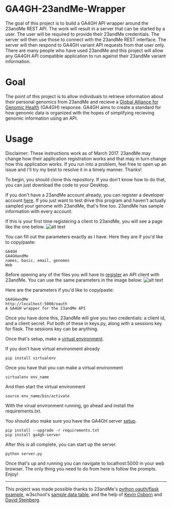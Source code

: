 # GA4GH-23andMe-Wrapper

The goal of this project is to build a GA4GH API wrapper around the 23andMe REST API. The work will result in a server
that can be started by a user. The user will be required to provide their 23andMe credentials.
The server will then use those to connect with the 23andMe REST interface. The server will
then respond to GA4GH variant API requests from that user only. There are many people who
have used 23andMe and this project will allow any GA4GH API compatible application to run
against their 23andMe variant information.

# Goal

The point of this project is to allow individuals to retrieve information about their personal genomics from 23andMe and recieve a <a href="http://1kgenomes.ga4gh.org/">Global Alliance for Genomic Health</a> (GA4GH) response. GA4GH aims to create a standard for how genomic data is organized with the hopes of simplifying recieving genomic information using an API.

# Usage

Disclaimer: These instructions work as of March 2017. 23andMe may change how their application registration works and that may in turn change how this application works. If you run into a problem, feel free to open up an issue and I'll try my best to resolve it in a timely manner. Thanks!

To begin, you should clone this repository. If you don't know how to do that, you can just download the code to your Desktop.

If you don't have a 23andMe account already, you can register a developer account <a href="https://api.23andme.com/cas/create/?redirect=%2Fdev%2F">here</a>. If you just want to test drive this program and haven't actually sampled your genome with 23andMe, that's fine too. 23andMe has sample information with every account.

If this is your first time registering a client to 23andMe, you will see a page like the one below.
![alt text](https://github.com/Kusdhill/GA4GHandMe/blob/master/templates/client.png "client_registration")

You can fill out the parameters exactly as I have. Here they are if you'd like to copy/paste:

```
GA4GH
GA4GHandMe
names, basic, email, genomes
Web
```

Before opening any of the files you will have to <a href="https://api.23andme.com/dev/">register</a> an API client with 23andMe. You can use the same parameters in the image below:
![alt text](https://github.com/Kusdhill/GA4GHandMe/blob/master/templates/registration.png "client_authentication")

Here are the parameters if you'd like to copy/paste:

```
GA4GHandMe
http://localhost:5000/oauth
A GA4GH wrapper for the 23andMe API
```

Once you have done this, 23andMe will give you two credentials: a client id, and a client secret. Put both of these in keys.py, along with a sessions key for flask. The sessions key can be anything.

Once that's setup, make a <a href="http://docs.python-guide.org/en/latest/dev/virtualenvs/">virtual environment</a>. 

If you don't have virtual environment already
```
pip install virtualenv
```

Once you have that you can make a virtual environment

```
virtualenv env_name
```

And then start the virtual environment
```
source env_name/bin/activate
```

With the virual environment running, go ahead and install the requirements.txt.

You should also make sure you have the GA4GH server <a href="http://ga4gh-reference-implementation.readthedocs.io/en/latest/demo.html">setup</a>.


```
pip install --upgrade -r requirements.txt
pip install ga4gh-server
```

After this is all complete, you can start up the server.

```
python server.py
```

Once that's up and running you can navigate to localhost:5000 in your web browser. The only thing you need to do from here is follow the prompts. Enjoy!

---
This project was made possible thanks to 23andMe's <a href="https://github.com/23andMe/api-example-flask">python oauth/flask example</a>, w3school's <a href="https://www.w3schools.com/html/html_tables.asp">sample data table</a>, and the help of <a href="https://github.com/kozbo">Kevin Osborn</a> and <a href="https://github.com/david4096">David Steinberg</a>.